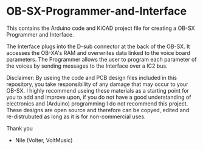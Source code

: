 # OB-SX-Programmer-and-Interface
This contains the Arduino code and KiCAD project file for creating a OB-SX Programmer and Interface.

The Interface plugs into the D-sub connector at the back of the OB-SX. It accesses the OB-XA's RAM and overwrites data linked to the voice board parameters.
The Programmer allows the user to program each parameter of the voices by sending messages to the Interface over a IC2 bus.



Disclaimer:
By useing the code and PCB design files included in this repository, you take responsibility of any damage that may occur to your OB-SX. I highly recommend useing these materials as a starting point for you to add and improve upon, if you do not have a good understanding of electronics and (Arduino) programming I do not recommend this project. These designs are open source and therefore can be copyed, edited and re-distrubuted as long as it is for non-commercial uses.

Thank you

- Nile (Volter, VoltMusic)
